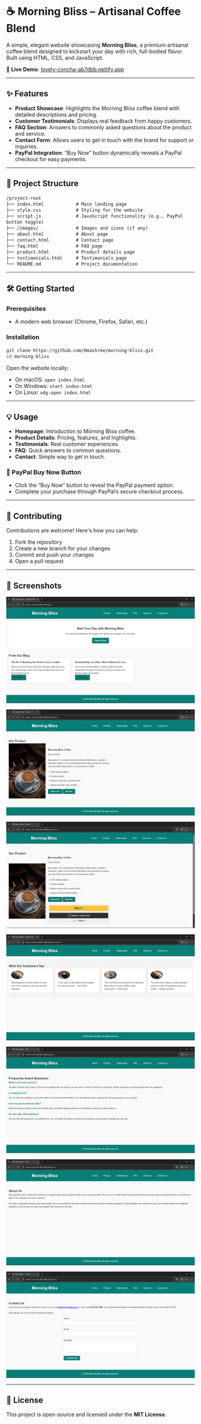# ☕ Morning Bliss – Artisanal Coffee Blend

A simple, elegant website showcasing **Morning Bliss**, a premium artisanal coffee blend designed to kickstart your day with rich, full-bodied flavor. Built using HTML, CSS, and JavaScript.

🔗 **Live Demo**: [lovely-concha-ab7dbb.netlify.app](https://lovely-concha-ab7dbb.netlify.app)

---

## ✨ Features

* **Product Showcase**: Highlights the Morning Bliss coffee blend with detailed descriptions and pricing.
* **Customer Testimonials**: Displays real feedback from happy customers.
* **FAQ Section**: Answers to commonly asked questions about the product and service.
* **Contact Form**: Allows users to get in touch with the brand for support or inquiries.
* **PayPal Integration**: “Buy Now” button dynamically reveals a PayPal checkout for easy payments.

---

## 📁 Project Structure

```
/project-root
├── index.html            # Main landing page
├── style.css             # Styling for the website
├── script.js             # JavaScript functionality (e.g., PayPal button toggle)
├── /images/              # Images and icons (if any)
├── about.html            # About page
├── contact.html          # Contact page
├── faq.html              # FAQ page
├── product.html          # Product details page
├── testimonials.html     # Testimonials page
└── README.md             # Project documentation
```

---

## 🛠️ Getting Started

### Prerequisites

* A modern web browser (Chrome, Firefox, Safari, etc.)

### Installation

```bash
git clone https://github.com/Omashree/morning-bliss.git
cd morning-bliss
```

Open the website locally:

* On macOS: `open index.html`
* On Windows: `start index.html`
* On Linux: `xdg-open index.html`

---

## 💡 Usage

* **Homepage**: Introduction to Morning Bliss coffee.
* **Product Details**: Pricing, features, and highlights.
* **Testimonials**: Real customer experiences.
* **FAQ**: Quick answers to common questions.
* **Contact**: Simple way to get in touch.

### 🛒 PayPal Buy Now Button

* Click the “Buy Now” button to reveal the PayPal payment option.
* Complete your purchase through PayPal’s secure checkout process.

---

## 🤝 Contributing

Contributions are welcome! Here's how you can help:

1. Fork the repository
2. Create a new branch for your changes
3. Commit and push your changes
4. Open a pull request

---

## 📸 Screenshots

![Morning Bliss](./assets/main.png)

![Morning Bliss](./assets/product.png)

![Morning Bliss](./assets/payment.png)

![Morning Bliss](./assets/testimonials.png)

![Morning Bliss](./assets/faq.png)

![Morning Bliss](./assets/about.png)

![Morning Bliss](./assets/contact.png)

---

## 📄 License

This project is open-source and licensed under the **MIT License**.
